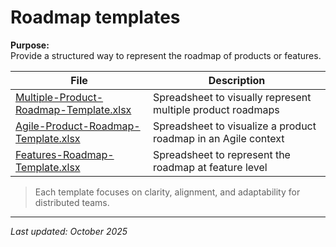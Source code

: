 # Roadmap templates

**Purpose:**  
Provide a structured way to represent the roadmap of products or features.

| File | Description |
|------|--------------|
| [Multiple-Product-Roadmap-Template.xlsx](https://github.com/user-attachments/files/23261718/Multiple-Product-Roadmap-Template.xlsx) | Spreadsheet to visually represent multiple product roadmaps |
| [Agile-Product-Roadmap-Template.xlsx](https://github.com/user-attachments/files/23261722/Agile-Product-Roadmap-Template.xlsx) | Spreadsheet to visualize a product roadmap in an Agile context |
| [Features-Roadmap-Template.xlsx](https://github.com/user-attachments/files/23261723/Features-Roadmap-Template.xlsx) | Spreadsheet to represent the roadmap at feature level |

> Each template focuses on clarity, alignment, and adaptability for distributed teams.

---

_Last updated: October 2025_
